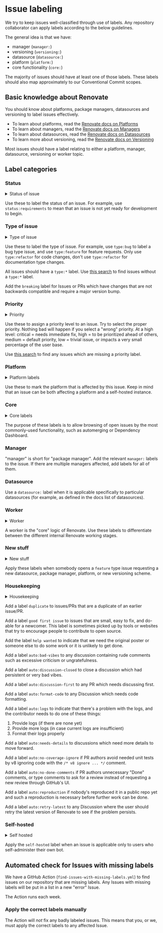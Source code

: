 # Issue labeling

We try to keep issues well-classified through use of labels.
Any repository collaborator can apply labels according to the below guidelines.

The general idea is that we have:

- manager (`manager:`)
- versioning (`versioning:`)
- datasource (`datasource:`)
- platform (`platform:`)
- core functionality (`core:`)

The majority of issues should have at least one of those labels.
These labels should also map approximately to our Conventional Commit scopes.

## Basic knowledge about Renovate

You should know about platforms, package managers, datasources and versioning to label issues effectively.

- To learn about platforms, read the [Renovate docs on Platforms](https://docs.renovatebot.com/modules/platform/)
- To learn about managers, read the [Renovate docs on Managers](https://docs.renovatebot.com/modules/manager/)
- To learn about datasources, read the [Renovate docs on Datasources](https://docs.renovatebot.com/modules/datasource/)
- To learn more about versioning, read the [Renovate docs on Versioning](https://docs.renovatebot.com/modules/versioning/)

Most issues should have a label relating to either a platform, manager, datasource, versioning or worker topic.

## Label categories

### Status

<details>
    <summary>Status of issue</summary>

    status:requirements
    status:blocked
    status:in-progress

</details>

Use these to label the status of an issue.
For example, use `status:requirements` to mean that an issue is not yet ready for development to begin.

### Type of issue

<details>
    <summary>Type of issue</summary>

    type:bug
    type:docs
    type:feature
    type:refactor

</details>

Use these to label the type of issue.
For example, use `type:bug` to label a bug type issue, and use `type:feature` for feature requests.
Only use `type:refactor` for code changes, don't use `type:refactor` for documentation type changes.

All issues should have a `type:*` label.
Use [this search](https://github.com/renovatebot/renovate/issues?q=is%3Aissue+is%3Aopen+sort%3Aupdated-desc+-label%3Atype%3Abug+-label%3Atype%3Afeature+-label%3Atype%3Adocs+-label%3Atype%3Arefactor+) to find issues without a `type:*` label.

Add the `breaking` label for Issues or PRs which have changes that are not backwards compatible and require a major version bump.

### Priority

<details>
    <summary>Priority</summary>

    priority-1-critical
    priority-2-high
    priority-3-medium
    priority-4-low

</details>

Use these to assign a priority level to an issue.
Try to select the proper priority.
Nothing bad will happen if you select a "wrong" priority.
At a high level: critical = needs immediate fix, high = to be prioritized ahead of others, medium = default priority, low = trivial issue, or impacts a very small percentage of the user base.

Use [this search](https://github.com/renovatebot/renovate/issues?q=is%3Aissue+is%3Aopen+sort%3Aupdated-desc+-label%3Apriority-1-critical+-label%3Apriority-2-high+-label%3Apriority-3-medium+-label%3Apriority-4-low) to find any issues which are missing a priority label.

### Platform

<details>
    <summary>Platform labels</summary>

    platform:azure
    platform:bitbucket
    platform:bitbucket-server
    platform:codecommit
    platform:gitea
    platform:forgejo
    platform:github
    platform:gitlab

</details>

Use these to mark the platform that is affected by this issue.
Keep in mind that an issue can be both affecting a platform and a self-hosted instance.

### Core

<details>
    <summary>Core labels</summary>

    core:automerge
    core:autoreplace
    core:cache
    core:changelogs
    core:config
    core:dashboard
    core:git
    core:onboarding
    core:package-rules
    core:schedule
    core:vulnerabilities

</details>

The purpose of these labels is to allow browsing of open issues by the most commonly-used functionality, such as automerging or Dependency Dashboard.

### Manager

"manager" is short for "package manager".
Add the relevant `manager:` labels to the issue.
If there are multiple managers affected, add labels for all of them.

### Datasource

Use a `datasource:` label when it is applicable specifically to particular datasources (for example, as defined in the docs list of datasources).

### Worker

<details>
    <summary>Worker</summary>

    worker:branch
    worker:global
    worker:pr
    worker:repository

</details>

A worker is the "core" logic of Renovate.
Use these labels to differentiate between the different internal Renovate working stages.

### New stuff

<details>
    <summary>New stuff</summary>

    new datasource
    new package manager
    new platform
    new versioning

</details>

Apply these labels when somebody opens a `feature` type issue requesting a new datasource, package manager, platform, or new versioning scheme.

### Housekeeping

<details>
    <summary>Housekeeping</summary>

    duplicate
    good first issue
    help wanted
    auto:bad-vibes
    auto:discussion-closed
    auto:discussion-first
    auto:format-code
    auto:logs
    auto:needs-details
    auto:no-coverage-ignore
    auto:no-done-comments
    auto:reproduction
    auto:retry-latest

</details>

Add a label `duplicate` to issues/PRs that are a duplicate of an earlier issue/PR.

Add a label `good first issue` to issues that are small, easy to fix, and do-able for a newcomer.
This label is sometimes picked up by tools or websites that try to encourage people to contribute to open source.

Add the label `help wanted` to indicate that we need the original poster or someone else to do some work or it is unlikely to get done.

Add a label `auto:bad-vibes` to any discussion containing rude comments such as excessive criticism or ungratefulness.

Add a label `auto:discussion-closed` to close a discussion which had persistent or very bad vibes.

Add a label `auto:discussion-first` to any PR which needs discussing first.

Add a label `auto:format-code` to any Discussion which needs code formatting.

Add a label `auto:logs` to indicate that there's a problem with the logs, and the contributor needs to do one of these things:

1. Provide logs (if there are none yet)
1. Provide more logs (in case current logs are insufficient)
1. Format their logs properly

Add a label `auto:needs-details` to discussions which need more details to move forward.

Add a label `auto:no-coverage-ignore` if PR authors avoid needed unit tests by v8 ignoring code with the `/* v8 ignore ... */` comment.

Add a label `auto:no-done-comments` if PR authors unnecessary "Done" comments, or type comments to ask for a review instead of requesting a new review through GitHub's UI.

Add a label `auto:reproduction` if nobody's reproduced it in a public repo yet and such a reproduction is necessary before further work can be done.

Add a label `auto:retry-latest` to any Discussion where the user should retry the latest version of Renovate to see if the problem persists.

### Self-hosted

<details>
    <summary>Self hosted</summary>

    self-hosted

</details>

Apply the `self-hosted` label when an issue is applicable only to users who self-administer their own bot.

## Automated check for Issues with missing labels

We have a GitHub Action (`find-issues-with-missing-labels.yml`) to find issues on our repository that are missing labels.
Any Issues with missing labels will be put in a list in a new "error" Issue.

The Action runs each week.

### Apply the correct labels manually

The Action will _not_ fix any badly labeled issues.
This means that you, or we, must apply the correct labels to any affected Issue.
